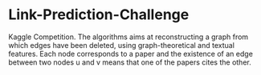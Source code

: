 # Link-Prediction-Challenge

Kaggle Competition. The algorithms aims at reconstructing a graph from which edges have been deleted, using graph-theoretical and textual features. Each node corresponds to a paper and the existence of an edge between two nodes u and v means that one of the papers cites the other. 
